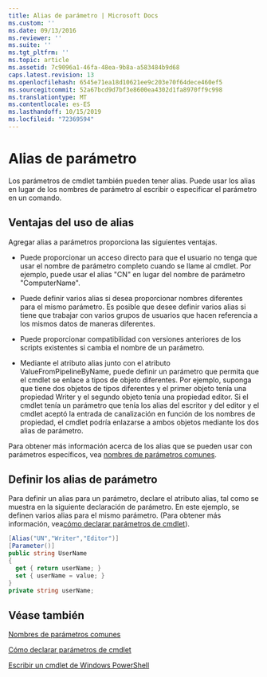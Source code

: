```yaml
---
title: Alias de parámetro | Microsoft Docs
ms.custom: ''
ms.date: 09/13/2016
ms.reviewer: ''
ms.suite: ''
ms.tgt_pltfrm: ''
ms.topic: article
ms.assetid: 7c9096a1-46fa-48ea-9b8a-a583484b9d68
caps.latest.revision: 13
ms.openlocfilehash: 6545e71ea18d10621ee9c203e70f64dece460ef5
ms.sourcegitcommit: 52a67bcd9d7bf3e8600ea4302d1fa8970ff9c998
ms.translationtype: MT
ms.contentlocale: es-ES
ms.lasthandoff: 10/15/2019
ms.locfileid: "72369594"
---
```

# <a name="parameter-aliases"></a>Alias de parámetro

Los parámetros de cmdlet también pueden tener alias. Puede usar los alias en lugar de los nombres de parámetro al escribir o especificar el parámetro en un comando.

## <a name="benefits-of-using-aliases"></a>Ventajas del uso de alias

Agregar alias a parámetros proporciona las siguientes ventajas.

- Puede proporcionar un acceso directo para que el usuario no tenga que usar el nombre de parámetro completo cuando se llame al cmdlet. Por ejemplo, puede usar el alias "CN" en lugar del nombre de parámetro "ComputerName".

- Puede definir varios alias si desea proporcionar nombres diferentes para el mismo parámetro. Es posible que desee definir varios alias si tiene que trabajar con varios grupos de usuarios que hacen referencia a los mismos datos de maneras diferentes.

- Puede proporcionar compatibilidad con versiones anteriores de los scripts existentes si cambia el nombre de un parámetro.

- Mediante el atributo alias junto con el atributo ValueFromPipelineByName, puede definir un parámetro que permita que el cmdlet se enlace a tipos de objeto diferentes. Por ejemplo, suponga que tiene dos objetos de tipos diferentes y el primer objeto tenía una propiedad Writer y el segundo objeto tenía una propiedad editor. Si el cmdlet tenía un parámetro que tenía los alias del escritor y del editor y el cmdlet aceptó la entrada de canalización en función de los nombres de propiedad, el cmdlet podría enlazarse a ambos objetos mediante los dos alias de parámetro.

Para obtener más información acerca de los alias que se pueden usar con parámetros específicos, vea [nombres de parámetros comunes](./common-parameter-names.md).

## <a name="defining-parameter-aliases"></a>Definir los alias de parámetro

Para definir un alias para un parámetro, declare el atributo alias, tal como se muestra en la siguiente declaración de parámetro. En este ejemplo, se definen varios alias para el mismo parámetro. (Para obtener más información, vea[cómo declarar parámetros de cmdlet](./how-to-declare-cmdlet-parameters.md)).

```csharp
[Alias("UN","Writer","Editor")]
[Parameter()]
public string UserName
{
  get { return userName; }
  set { userName = value; }
}
private string userName;
```

## <a name="see-also"></a>Véase también

[Nombres de parámetros comunes](./common-parameter-names.md)

[Cómo declarar parámetros de cmdlet](./how-to-declare-cmdlet-parameters.md)

[Escribir un cmdlet de Windows PowerShell](./writing-a-windows-powershell-cmdlet.md)
